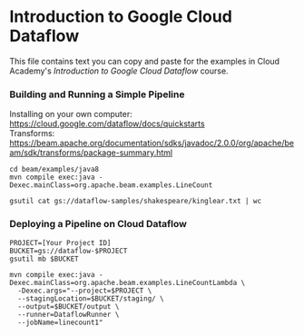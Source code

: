 # Introduction to Google Cloud Dataflow
This file contains text you can copy and paste for the examples in Cloud Academy's _Introduction to Google Cloud Dataflow_ course.  

### Building and Running a Simple Pipeline
Installing on your own computer: https://cloud.google.com/dataflow/docs/quickstarts  
Transforms: https://beam.apache.org/documentation/sdks/javadoc/2.0.0/org/apache/beam/sdk/transforms/package-summary.html

```
cd beam/examples/java8
mvn compile exec:java -Dexec.mainClass=org.apache.beam.examples.LineCount
```
```
gsutil cat gs://dataflow-samples/shakespeare/kinglear.txt | wc
```

### Deploying a Pipeline on Cloud Dataflow
```
PROJECT=[Your Project ID]
BUCKET=gs://dataflow-$PROJECT
gsutil mb $BUCKET
```
```
mvn compile exec:java -Dexec.mainClass=org.apache.beam.examples.LineCountLambda \
  -Dexec.args="--project=$PROJECT \
  --stagingLocation=$BUCKET/staging/ \
  --output=$BUCKET/output \
  --runner=DataflowRunner \
  --jobName=linecount1"
```
